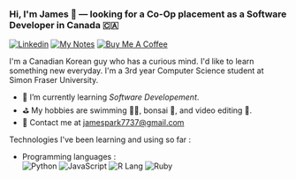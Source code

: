  ### Hi, I'm James 👋 — looking for a Co-Op placement as a Software Developer in Canada 🇨🇦

[![Linkedin](https://img.shields.io/badge/-LinkedIn-blue?style=flat&logo=Linkedin&logoColor=white&link=https://www.linkedin.com/in/dinhanhthi/)](https://www.linkedin.com/in/dinhanhthi/)
[![My Notes](https://img.shields.io/badge/-My%20Notes-009e22?style=flat&logo=data:image/png;base64,iVBORw0KGgoAAAANSUhEUgAAAA4AAAARCAQAAABHwVUUAAAAxklEQVQYlYWROw6BQRSFp1LRW4BaqUCswAJsQYJoJDQsAI0VSIgIpUKjIgqxAIlGoSXexPNz+ecvMDi3uvnmzD0zVymFkwI9ui/Vo4JH4SDEhE9diSkCZMkzZ0Wblq6pwBspJdcGWUgzJEqDOk3S1DTES5IyGwbi37FmL0eqNnQToc+RMQkZkCVHnI4NXYQZcZZmz/ZZOy429JGhJIHepQP5ZeKn/jr1zJMZWmkPZmi9c/ktUNCAtNP625kZ/tqKeuQtmvd5B5bhnUU8EVlfAAAAAElFTkSuQmCC&link=https://dinhanhthi.com/notes)](https://dinhanhthi.com/notes)
[![Buy Me A Coffee](https://img.shields.io/badge/-Buy%20Me%20A%20Coffee-db4c4c?style=flat&logo=buy-me-a-coffee&logoColor=ffffff&link=https://ko-fi.com/dinhanhthi)](https://ko-fi.com/dinhanhthi)

I'm a Canadian Korean guy who has a curious mind. I'd like to learn something new everyday. I'm a 3rd year Computer Science student at Simon Fraser University.


- 🌱 I’m currently learning *Software Developement*.
- ⛳️ My hobbies are swimming 🏊‍♂️, bonsai 🌳, and video editing 🎥.
- 💌 Contact me at [jamespark7737@gmail.com](mailto:jamespark7737@gmail.com)

Technologies I've been learning and using so far :

- Programming languages : <br />
    ![Python](https://img.shields.io/badge/Python-3776AB?style=for-the-badge&logo=python&logoColor=white)
    ![JavaScript](https://img.shields.io/badge/JavaScript-F7DF1E?style=for-the-badge&logo=javascript&logoColor=black)
    ![R Lang](https://img.shields.io/badge/-R%20Lang-eee?style=flat-square&logo=r&logoColor=276dc3)
    ![Ruby](http://img.shields.io/badge/-Ruby-eee?style=flat-square&logo=ruby&logoColor=CC342D)
